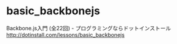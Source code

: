 basic_backbonejs
================

Backbone.js入門 (全22回) - プログラミングならドットインストール http://dotinstall.com/lessons/basic_backbonejs
